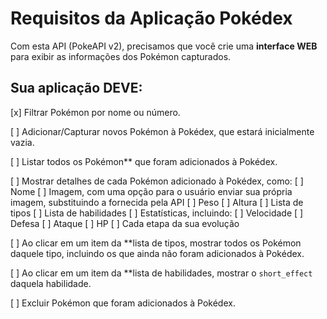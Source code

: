 # Requisitos da Aplicação Pokédex

Com esta API (PokeAPI v2), precisamos que você crie uma **interface WEB** para exibir as informações dos Pokémon capturados.

## Sua aplicação DEVE:

[x] Filtrar Pokémon por nome ou número.

[ ] Adicionar/Capturar novos Pokémon à Pokédex, que estará inicialmente vazia.

[ ] Listar todos os Pokémon** que foram adicionados à Pokédex.

[ ] Mostrar detalhes de cada Pokémon adicionado à Pokédex, como:
    [ ] Nome
    [ ] Imagem, com uma opção para o usuário enviar sua própria imagem, substituindo a fornecida pela API
    [ ] Peso
    [ ] Altura
    [ ] Lista de tipos
    [ ] Lista de habilidades
    [ ] Estatísticas, incluindo:
      [ ] Velocidade
      [ ] Defesa
      [ ] Ataque
      [ ] HP
    [ ] Cada etapa da sua evolução

[ ] Ao clicar em um item da **lista de tipos, mostrar todos os Pokémon daquele tipo, incluindo os que ainda não foram adicionados à Pokédex.

[ ] Ao clicar em um item da **lista de habilidades, mostrar o `short_effect` daquela habilidade.

[ ] Excluir Pokémon que foram adicionados à Pokédex.